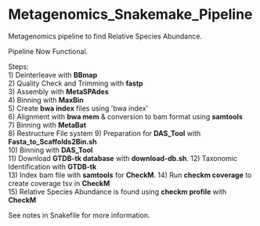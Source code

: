 # Metagenomics_Snakemake_Pipeline
Metagenomics pipeline to find Relative Species Abundance. 
   
Pipeline Now Functional. 
  
 Steps:  
 1)‎ Deinterleave with **BBmap**  
 2) Quality Check and Trimming with **fastp**   
 3) Assembly with **MetaSPAdes**  
 4) Binning with **MaxBin**   
 5) Create **bwa index** files using 'bwa index'  
 6) Alignment with **bwa mem** & conversion to bam format using **samtools**  
 7) Binning with **MetaBat**   
 8) Restructure File system 
 9) Preparation for **DAS_Tool** with **Fasta_to_Scaffolds2Bin.sh**  
 10) Binning with **DAS_Tool**   
 11) Download **GTDB-tk database** with **download-db.sh**. 
 12) Taxonomic Identification with **GTDB-tk**   
 13) Index bam file with **samtools** for **CheckM**. 
 14) Run **checkm coverage** to create coverage tsv in **CheckM**  
 15) Relative Species Abundance is found using **checkm profile** with **CheckM**   

  

See notes in Snakefile for more information.
